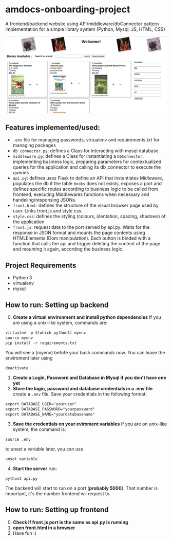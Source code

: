 # amdocs-onboarding-project
A frontend/backend website using API/middleware/dbConnector pattern implementation for a simple library system (Python, Mysql, JS, HTML, CSS)

![print of the application](/print.png)

## **Features implemented/used:**
- `.env` file for managing passwords, virtualenv and requirements.txt for managing packages
- `db_connector.py`: defines a Class for interacting with mysql database
- `middleware.py`: defines a Class for instantiating a `DbConnector`, implementing business logic, preparing parameters for contextualized queries for the application and calling its db_connector to execute the queries
- `api.py`: defines uses Flask to define an API that instantiates Midleware, populates the db if the table `books` does not exists, exposes a port and defines specific routes according to business logic to be called from frontend, executing Middlewares functions when necessary and handeling/responsing JSONs.
- `front.html`: defines the structure of the visual browser page used by user. Links front.js and style.css.
- `style.css`: defines the styling (colours, identation, spacing, shadows) of the application
- `front.js`: request data to the port served by api.py. Waits for the response in JSON format and mounts the page contents using HTMLElements (Dom manipulation). Each button is binded with a function that calls the api and trigger deleting the content of the page and mounting it again, according the business logic.



## Project Requirements
- Python 3
- virtualenv
- mysql

## How to run: Setting up backend
0. **Create a virtual environment and install python dependencies**
If you are using a unix-like system, commands are:

```shell
virtualnv -p $(which python3) myenv
source myenv
pip install -r requirements.txt
```

You will see a (myenv) befofe your bash commands now. You can leave the enviroment later using

```shell
deactivate
```
1. **Create a Login, Password and Database in Mysql if you don't have one yet**
2. **Store the login, password and database credentials in a .env file**
create a `.env` file. Save your credentials in the following format:
```shell
export DATABASE_USER="youruser"
export DATABASE_PASSWORD="yourpassword"
export DATABASE_NAME="yourdatabasename"
```
3. **Save the credentials on your eviroment variables**
If you are on unix-like system, the command is:
```shell
source .env
```
to unset a variable later, you can use
```shell
unset variable
```
4. **Start the server**
run: 
```shell
python3 api.py
```

The backend will start to run on a port (**probably 5000**). That number is important, it's the number frontend wil request to. 

## How to run: Setting up frontend
0. **Check if front.js port is the same as api.py is running**
1. **open front.html in a browser**
3. Have fun :)